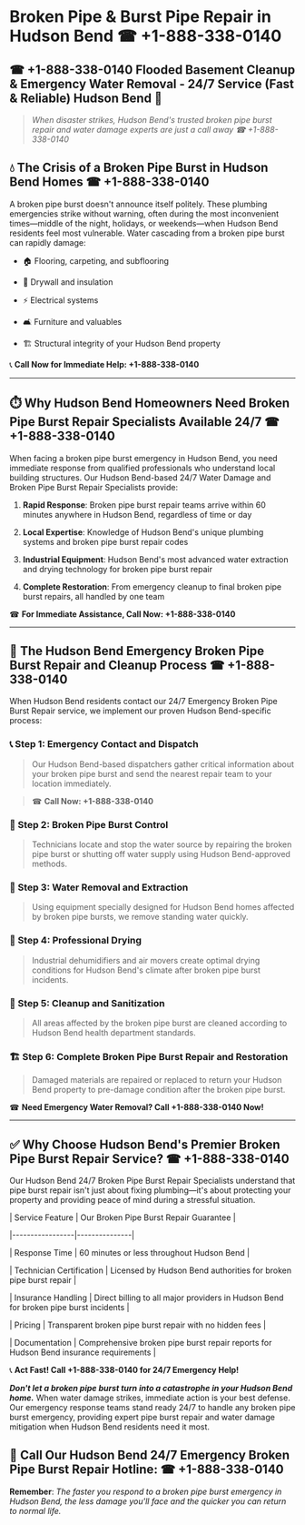 # Broken Pipe & Burst Pipe Repair in Hudson Bend ☎ +1-888-338-0140  
## ☎ +1-888-338-0140 Flooded Basement Cleanup & Emergency Water Removal - 24/7 Service (Fast & Reliable) Hudson Bend 🚨  

> *When disaster strikes, Hudson Bend's trusted broken pipe burst repair and water damage experts are just a call away ☎ +1-888-338-0140*  

## 💧 The Crisis of a Broken Pipe Burst in Hudson Bend Homes ☎ +1-888-338-0140  

A broken pipe burst doesn't announce itself politely. These plumbing emergencies strike without warning, often during the most inconvenient times—middle of the night, holidays, or weekends—when Hudson Bend residents feel most vulnerable. Water cascading from a broken pipe burst can rapidly damage:  

* 🏠 Flooring, carpeting, and subflooring  
* 🧱 Drywall and insulation  
* ⚡ Electrical systems  
* 🛋️ Furniture and valuables  
* 🏗️ Structural integrity of your Hudson Bend property  

📞 **Call Now for Immediate Help: +1-888-338-0140**  

---  

## ⏱️ Why Hudson Bend Homeowners Need Broken Pipe Burst Repair Specialists Available 24/7 ☎ +1-888-338-0140  

When facing a broken pipe burst emergency in Hudson Bend, you need immediate response from qualified professionals who understand local building structures. Our Hudson Bend-based 24/7 Water Damage and Broken Pipe Burst Repair Specialists provide:  

1. **Rapid Response**: Broken pipe burst repair teams arrive within 60 minutes anywhere in Hudson Bend, regardless of time or day  
2. **Local Expertise**: Knowledge of Hudson Bend's unique plumbing systems and broken pipe burst repair codes  
3. **Industrial Equipment**: Hudson Bend's most advanced water extraction and drying technology for broken pipe burst repair  
4. **Complete Restoration**: From emergency cleanup to final broken pipe burst repairs, all handled by one team  

☎ **For Immediate Assistance, Call Now: +1-888-338-0140**  

---  

## 🔧 The Hudson Bend Emergency Broken Pipe Burst Repair and Cleanup Process ☎ +1-888-338-0140  

When Hudson Bend residents contact our 24/7 Emergency Broken Pipe Burst Repair service, we implement our proven Hudson Bend-specific process:  

### 📞 Step 1: Emergency Contact and Dispatch  
> Our Hudson Bend-based dispatchers gather critical information about your broken pipe burst and send the nearest repair team to your location immediately.  
> ☎ **Call Now: +1-888-338-0140**  

### 🚿 Step 2: Broken Pipe Burst Control  
> Technicians locate and stop the water source by repairing the broken pipe burst or shutting off water supply using Hudson Bend-approved methods.  

### 🌊 Step 3: Water Removal and Extraction  
> Using equipment specially designed for Hudson Bend homes affected by broken pipe bursts, we remove standing water quickly.  

### 💨 Step 4: Professional Drying  
> Industrial dehumidifiers and air movers create optimal drying conditions for Hudson Bend's climate after broken pipe burst incidents.  

### 🧼 Step 5: Cleanup and Sanitization  
> All areas affected by the broken pipe burst are cleaned according to Hudson Bend health department standards.  

### 🏗️ Step 6: Complete Broken Pipe Burst Repair and Restoration  
> Damaged materials are repaired or replaced to return your Hudson Bend property to pre-damage condition after the broken pipe burst.  

☎ **Need Emergency Water Removal? Call +1-888-338-0140 Now!**  

---  

## ✅ Why Choose Hudson Bend's Premier Broken Pipe Burst Repair Service? ☎ +1-888-338-0140  

Our Hudson Bend 24/7 Broken Pipe Burst Repair Specialists understand that pipe burst repair isn't just about fixing plumbing—it's about protecting your property and providing peace of mind during a stressful situation.  

| Service Feature | Our Broken Pipe Burst Repair Guarantee |  
|-----------------|---------------|  
| Response Time | 60 minutes or less throughout Hudson Bend |  
| Technician Certification | Licensed by Hudson Bend authorities for broken pipe burst repair |  
| Insurance Handling | Direct billing to all major providers in Hudson Bend for broken pipe burst incidents |  
| Pricing | Transparent broken pipe burst repair with no hidden fees |  
| Documentation | Comprehensive broken pipe burst repair reports for Hudson Bend insurance requirements |  

📞 **Act Fast! Call +1-888-338-0140 for 24/7 Emergency Help!**  

***Don't let a broken pipe burst turn into a catastrophe in your Hudson Bend home.*** When water damage strikes, immediate action is your best defense. Our emergency response teams stand ready 24/7 to handle any broken pipe burst emergency, providing expert pipe burst repair and water damage mitigation when Hudson Bend residents need it most.  

## 📱 Call Our Hudson Bend 24/7 Emergency Broken Pipe Burst Repair Hotline: ☎ +1-888-338-0140  

**Remember**: *The faster you respond to a broken pipe burst emergency in Hudson Bend, the less damage you'll face and the quicker you can return to normal life.*